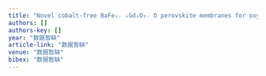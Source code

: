 ```yaml
---
title: "Novel cobalt-free BaFe₁₋ ₓGdₓO₃₋ δ perovskite membranes for oxygen separation"
authors: []
authors-key: []
year: "数据暂缺"
article-link: "数据暂缺"
venue: "数据暂缺"
bibex: "数据暂缺"
---
```

